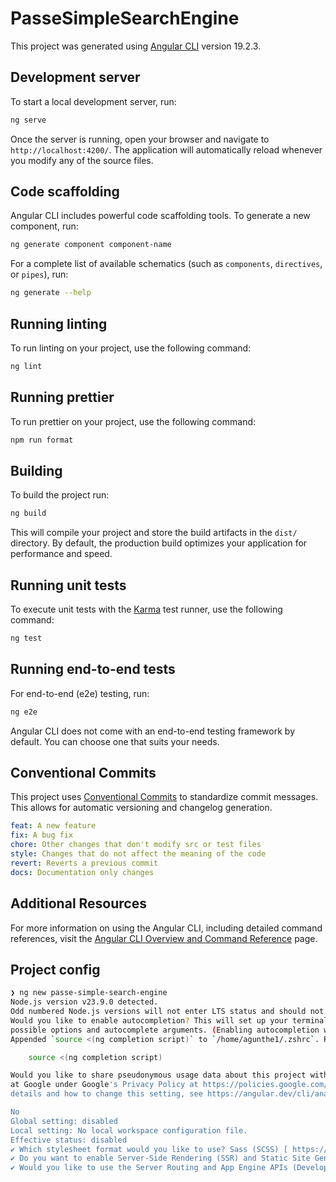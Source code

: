 # PasseSimpleSearchEngine

This project was generated using [Angular CLI](https://github.com/angular/angular-cli) version 19.2.3.

## Development server

To start a local development server, run:

```bash
ng serve
```

Once the server is running, open your browser and navigate to `http://localhost:4200/`. The application will automatically reload whenever you modify any of the source files.

## Code scaffolding

Angular CLI includes powerful code scaffolding tools. To generate a new component, run:

```bash
ng generate component component-name
```

For a complete list of available schematics (such as `components`, `directives`, or `pipes`), run:

```bash
ng generate --help
```

## Running linting

To run linting on your project, use the following command:

```bash
ng lint
```

## Running prettier

To run prettier on your project, use the following command:

```bash
npm run format
```

## Building

To build the project run:

```bash
ng build
```

This will compile your project and store the build artifacts in the `dist/` directory. By default, the production build optimizes your application for performance and speed.

## Running unit tests

To execute unit tests with the [Karma](https://karma-runner.github.io) test runner, use the following command:

```bash
ng test
```

## Running end-to-end tests

For end-to-end (e2e) testing, run:

```bash
ng e2e
```

Angular CLI does not come with an end-to-end testing framework by default. You can choose one that suits your needs.

## Conventional Commits

This project uses [Conventional Commits](https://www.conventionalcommits.org/en/v1.0.0/) to standardize commit messages. This allows for automatic versioning and changelog generation.

```yaml
feat: A new feature
fix: A bug fix
chore: Other changes that don't modify src or test files
style: Changes that do not affect the meaning of the code
revert: Reverts a previous commit
docs: Documentation only changes
```

## Additional Resources

For more information on using the Angular CLI, including detailed command references, visit the [Angular CLI Overview and Command Reference](https://angular.dev/tools/cli) page.

## Project config

```bash
❯ ng new passe-simple-search-engine
Node.js version v23.9.0 detected.
Odd numbered Node.js versions will not enter LTS status and should not be used for production. For more information, please see https://nodejs.org/en/about/previous-releases/.
Would you like to enable autocompletion? This will set up your terminal so pressing TAB while typing Angular CLI commands will show
possible options and autocomplete arguments. (Enabling autocompletion will modify configuration files in your home directory.) Yes
Appended `source <(ng completion script)` to `/home/agunthe1/.zshrc`. Restart your terminal or run the following to autocomplete `ng` commands:

    source <(ng completion script)

Would you like to share pseudonymous usage data about this project with the Angular Team
at Google under Google's Privacy Policy at https://policies.google.com/privacy. For more
details and how to change this setting, see https://angular.dev/cli/analytics.

No
Global setting: disabled
Local setting: No local workspace configuration file.
Effective status: disabled
✔ Which stylesheet format would you like to use? Sass (SCSS) [ https://sass-lang.com/documentation/syntax#scss ]
✔ Do you want to enable Server-Side Rendering (SSR) and Static Site Generation (SSG/Prerendering)? Yes
✔ Would you like to use the Server Routing and App Engine APIs (Developer Preview) for this server application? Yes
```
